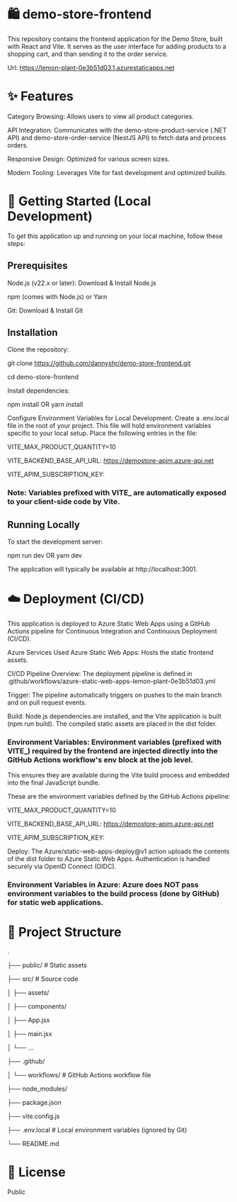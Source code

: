 # 🛍️ demo-store-frontend
This repository contains the frontend application for the Demo Store, built with React and Vite. It serves as the user interface for adding products to a shopping cart, and than sending it to the order service.

Url: https://lemon-plant-0e3b51d03.1.azurestaticapps.net

# ✨ Features
Category Browsing: Allows users to view all product categories.

API Integration: Communicates with the demo-store-product-service (.NET API) and demo-store-order-service (NestJS API) to fetch data and process orders.

Responsive Design: Optimized for various screen sizes.

Modern Tooling: Leverages Vite for fast development and optimized builds.

# 🚀 Getting Started (Local Development)
To get this application up and running on your local machine, follow these steps:

## Prerequisites
Node.js (v22.x or later): Download & Install Node.js

npm (comes with Node.js) or Yarn

Git: Download & Install Git

## Installation
Clone the repository:

git clone https://github.com/dannyshr/demo-store-frontend.git

cd demo-store-frontend

Install dependencies:

npm install
OR
yarn install

Configure Environment Variables for Local Development:
Create a .env.local file in the root of your project. 
This file will hold environment variables specific to your local setup.
Place the following entries in the file:

VITE_MAX_PRODUCT_QUANTITY=10

VITE_BACKEND_BASE_API_URL: https://demostore-apim.azure-api.net

VITE_APIM_SUBSCRIPTION_KEY: 

### Note: Variables prefixed with VITE_ are automatically exposed to your client-side code by Vite.

## Running Locally
To start the development server:

npm run dev
OR
yarn dev

The application will typically be available at http://localhost:3001.

# ☁️ Deployment (CI/CD)
This application is deployed to Azure Static Web Apps using a GitHub Actions pipeline for Continuous Integration and Continuous Deployment (CI/CD).

Azure Services Used
Azure Static Web Apps: Hosts the static frontend assets.

CI/CD Pipeline Overview: 
The deployment pipeline is defined in .github/workflows/azure-static-web-apps-lemon-plant-0e3b51d03.yml

Trigger: The pipeline automatically triggers on pushes to the main branch and on pull request events.

Build: Node.js dependencies are installed, and the Vite application is built (npm run build). The compiled static assets are placed in the dist folder.

### Environment Variables: Environment variables (prefixed with VITE_) required by the frontend are injected directly into the GitHub Actions workflow's env block at the job level.
This ensures they are available during the Vite build process and embedded into the final JavaScript bundle.

These are the environment variables defined by the GitHub Actions pipeline:

VITE_MAX_PRODUCT_QUANTITY=10

VITE_BACKEND_BASE_API_URL: https://demostore-apim.azure-api.net

VITE_APIM_SUBSCRIPTION_KEY: 

Deploy: The Azure/static-web-apps-deploy@v1 action uploads the contents of the dist folder to Azure Static Web Apps. Authentication is handled securely via OpenID Connect (OIDC).

### Environment Variables in Azure: Azure does NOT pass environment variables to the build process (done by GitHub) for static web applications.

# 📂 Project Structure
.

├── public/                # Static assets

├── src/                   # Source code

│   ├── assets/

│   ├── components/

│   ├── App.jsx

│   ├── main.jsx

│   └── ...

├── .github/

│   └── workflows/         # GitHub Actions workflow file

├── node_modules/

├── package.json

├── vite.config.js

├── .env.local             # Local environment variables (ignored by Git)

└── README.md

# 📄 License
Public